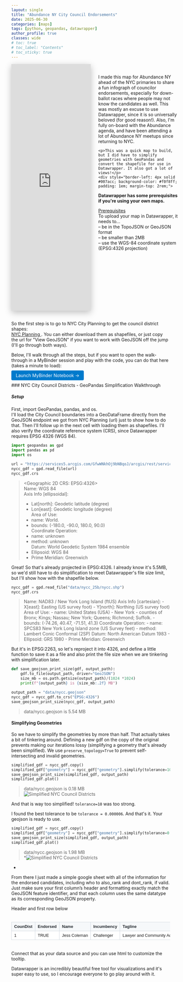```yaml
---
layout: single
title: "Abundance NY City Council Endorsements"
date: 2025-06-30
categories: [maps]
tags: [python, geopandas, datawrapper]
author_profile: true
classes: wide
# toc: true
# toc_label: "Contents"
# toc_sticky: true
---
```

<style>
.page__content {
  font-size: 0.9rem;
}

.code-container {
  max-width: 600px;
  margin: 20px 0;
  border: 1px solid #ddd;
  border-radius: 4px;
  background: #f8f9fa;
}

.code-header {
  background: #e9ecef;
  padding: 8px 12px;
  border-bottom: 1px solid #ddd;
  font-size: 14px;
  font-weight: bold;
}

.code-content {
  padding: 12px;
  font-family: 'Courier New', monospace;
  font-size: 12px;
  line-height: 1.4;
  overflow-x: auto;
  max-height: 300px;
  overflow-y: auto;
}

/* Spreadsheet table styling */
.spreadsheet-table {
  border-collapse: collapse;
  font-family: Arial, sans-serif;
  font-size: 13px;
  margin: 20px 0;
  width: 100%;
  overflow-x: auto;
  display: block;
  white-space: nowrap;
}

.spreadsheet-table thead {
  display: table-header-group;
}

.spreadsheet-table tbody {
  display: table-row-group;
}

.spreadsheet-table tr {
  display: table-row;
}

.spreadsheet-table th,
.spreadsheet-table td {
  display: table-cell;
  border: 1px solid #d0d7de;
  padding: 6px 8px;
  text-align: left;
  vertical-align: top;
  max-width: 200px;
  overflow: hidden;
  text-overflow: ellipsis;
}

.spreadsheet-table th {
  background-color: #f6f8fa;
  font-weight: 600;
  color: #24292f;
  position: sticky;
  top: 0;
}

.spreadsheet-table td {
  background-color: #ffffff;
}

.spreadsheet-table tr:nth-child(even) td {
  background-color: #f6f8fa;
}

.spreadsheet-table tr:hover td {
  background-color: #fff8dc;
}

/* Column specific widths */
.col-district { width: 60px; }
.col-endorsed { width: 80px; }
.col-name { width: 120px; }
.col-incumbency { width: 90px; }
.col-tagline { width: 180px; }
.col-photo { width: 80px; }
.col-campaign { width: 100px; }
.col-neighborhoods { width: 250px; }
.col-tooltip { width: 300px; }
.col-also { width: 120px; }
.col-dont { width: 100px; }
</style>


<!-- 1) DATAWRAPPER MAP – Plot | Text -->
<div style="display: grid; grid-template-columns: 50% 50%; gap: 1.5rem; margin-bottom: 2rem;">
  <!-- Left: Datawrapper -->
  <div style="position:relative; max-width:100%; overflow: hidden; box-shadow: 0 6px 20px rgba(0,0,0,0.25); max-height: 780px;">
    <iframe
      title="Abundance NY City Council Endorsements Map"
      aria-label="Map"
      id="datawrapper-chart-0xyMH"
      src="https://datawrapper.dwcdn.net/0xyMH/7/"
      scrolling="no"
      frameborder="0"
      style="width: 100%; max-width: 100%; border: none;"
      height="780"
      data-external="1">
    </iframe>
    <script type="text/javascript">
      !function(){"use strict";window.addEventListener("message",(function(e){
        if(void 0!==e.data["datawrapper-height"]){
          var iframes=document.querySelectorAll("iframe");
          for(var key in e.data["datawrapper-height"]){
            for(var i=0;i<iframes.length;i++){
              if(iframes[i].contentWindow===e.source){
                iframes[i].style.height=e.data["datawrapper-height"][key]+"px";
              }
            }
          }
        }
      }))}();
    </script>
  </div>
  <!-- Right: caption -->
  <div>
    <p style="margin-top: 2rem;"> I made this map for Abundance NY ahead of the NYC primaries to share a fun infograph of councilor endorsements, especially for down-ballot races where people may not know the candidates as well. This was mostly an excuse to use Datawrapper, since it is so universally beloved (for good reason!). Also, I'm fully on-board with the Abundance agenda, and have been attending a lot of Abundance NY meetups since returning to NYC.</p> 
    
    <p>This was a quick map to build, but I did have to simplify geometries with GeoPandas and convert the shapefile for use in Datawrapper. It also got a lot of views!</p>
    <div style="border-left: 4px solid #007acc; background-color: #f0f8ff; padding: 1em; margin-top: 2rem;">

  <p><strong>Datawrapper has some prerequisites if you're using your own maps.</strong></p>
  <p><u>Prerequisites</u><br>
  To upload your map in Datawrapper, it needs to...<br>
  – be in the TopoJSON or GeoJSON format<br>
  – be smaller than 2MB<br>
  – use the WGS-84 coordinate system (EPSG:4326 projection)</p>
</div>

</div>




</div>
<div>
  <p>So the first step is to go to NYC City Planning to get the council district shapes:<br>
  <a href="https://www.nyc.gov/content/planning/pages/resources/datasets/city-council" target="_blank" rel="noopener">
    NYC Planning
  </a>.
  You can either download them as shapefiles, or just copy the url for "View GeoJSON" if you want to work with GeoJSON off the jump (I'll go through both ways).</p>

  <p>Below, I'll walk through all the steps, but if you want to open the walk-through in a MyBinder session and play with the code, you can do that here (takes a minute to load):</p>

  <p>
    <a href="https://mybinder.org/v2/gh/samforwill/nycc-map/HEAD?urlpath=/doc/tree/nycc_districts.ipynb" target="_blank" rel="noopener"
       style="background-color: #007acc; color: white; padding: 0.5em 1em; border-radius: 4px; text-decoration: none;">
      Launch MyBinder Notebook →
    </a>
  </p>
</div>
<!-- {: .small} -->
### NYC City Council Districts - GeoPandas Simplification Walkthrough

##### Setup

First, import GeoPandas, pandas, and os.  
I'll load the City Council boundaries into a GeoDataFrame directly from the GeoJSON endpoint we got from NYC Planning (url) just to show how to do that. Then I'll follow up in the next cell with loading them as shapefiles. I'll also verify the coordinate reference system (CRS), since Datawrapper requires EPSG 4326 (WGS 84).

```python
import geopandas as gpd
import pandas as pd
import os

url = "https://services5.arcgis.com/GfwWNkhOj9bNBqoJ/arcgis/rest/services/NYC_City_Council_Districts/FeatureServer/0/query?where=1=1&outFields=*&outSR=4326&f=pgeojson"
nycc_gdf = gpd.read_file(url)
nycc_gdf.crs
```

> <Geographic 2D CRS: EPSG:4326>  
> Name: WGS 84  
> Axis Info [ellipsoidal]:  
> - Lat[north]: Geodetic latitude (degree)  
> - Lon[east]: Geodetic longitude (degree)  
> Area of Use:  
> - name: World.  
> - bounds: (-180.0, -90.0, 180.0, 90.0)  
> Coordinate Operation:  
> - name: unknown  
> - method: unknown  
> Datum: World Geodetic System 1984 ensemble  
> - Ellipsoid: WGS 84  
> - Prime Meridian: Greenwich

Great! So that's already projected in EPSG:4326. I already know it's 5.5MB, so we'd still have to do simplification to meet Datawrapper's file size limit, but I'll show how with the shapefile below.

```python
nycc_gdf = gpd.read_file("data/nycc_25b/nycc.shp")
nycc_gdf.crs
```

> <Projected CRS: EPSG:2263>  
> Name: NAD83 / New York Long Island (ftUS)  
> Axis Info [cartesian]:  
> - X[east]: Easting (US survey foot)  
> - Y[north]: Northing (US survey foot)  
> Area of Use:  
> - name: United States (USA) - New York - counties of Bronx; Kings; Nassau; New York; Queens; Richmond; Suffolk.  
> - bounds: (-74.26, 40.47, -71.51, 41.3)  
> Coordinate Operation:  
> - name: SPCS83 New York Long Island zone (US Survey feet)  
> - method: Lambert Conic Conformal (2SP)  
> Datum: North American Datum 1983  
> - Ellipsoid: GRS 1980  
> - Prime Meridian: Greenwich

But it's in EPSG:2263, so let's reproject it into 4326, and define a little function to save it as a file and also print the file size when we are tinkering with simplification later.

```python
def save_geojson_print_size(gdf, output_path):
    gdf.to_file(output_path, driver="GeoJSON")
    size_mb = os.path.getsize(output_path)/(1024 *1024)
    print(f"{output_path} is {size_mb:.2f} MB")

output_path = "data/nycc.geojson"
nycc_gdf = nycc_gdf.to_crs("EPSG:4326")
save_geojson_print_size(nycc_gdf, output_path)
```

> data/nycc.geojson is 5.54 MB


#### Simplifying Geometries

So we have to simplify the geometries by more than half. That actually takes a bit of tinkering around. Defining a new gdf on the copy of the original prevents making our iterations lossy (simplifying a geometry that's already been simplified). We use `preserve_topology=True` to prevent self-intersecting and invalid geometries.

```python
simplified_gdf = nycc_gdf.copy()
simplified_gdf["geometry"] = nycc_gdf["geometry"].simplify(tolerance=10, preserve_topology=True)  # reduce this tolerance
save_geojson_print_size(simplified_gdf, output_path)
simplified_gdf.plot()
```

> data/nycc.geojson is 0.18 MB  
> ![Simplified NYC Council Districts](/assets/images/posts/nycc-map/waytoosimple.png)  

And that is way too simplified! `tolerance=10` was too strong.

I found the best tolerance to be `tolerance = 0.000006`. And that's it. Your geojson is ready to use.

```python
simplified_gdf = nycc_gdf.copy()
simplified_gdf["geometry"] = nycc_gdf["geometry"].simplify(tolerance=0.000006, preserve_topology=True)  # reduce this tolerance
save_geojson_print_size(simplified_gdf, output_path)
simplified_gdf.plot()
```

> data/nycc.geojson is 1.98 MB  
> *![Simplified NYC Council Districts](/assets/images/posts/nycc-map/justright.png)
*

From there I just made a simple google sheet with all of the information for the endorsed candidates, including who to also_rank and dont_rank, if valid. Just make sure your first column’s header and formatting exactly match the GeoJSON feature identifier, and that each column uses the same datatype as its corresponding GeoJSON property.

Header and first row below

<div style="overflow-x: auto;">
  <table class="spreadsheet-table">
    <thead>
      <tr>
        <th class="col-district">CounDist</th>
        <th class="col-endorsed">Endorsed</th>
        <th class="col-name">Name</th>
        <th class="col-incumbency">Incumbency</th>
        <th class="col-tagline">Tagline</th>
        <th class="col-photo">Photo URL</th>
        <th class="col-campaign">Campaign URL</th>
        <th class="col-neighborhoods">Neighborhoods</th>
        <th class="col-tooltip">Tooltip Blurb</th>
        <th class="col-also">Also Rank</th>
        <th class="col-dont">Don't Rank</th>
      </tr>
    </thead>
    <tbody>
      <tr>
        <td>1</td>
        <td>TRUE</td>
        <td>Jess Coleman</td>
        <td>Challenger</td>
        <td>Lawyer and Community Activist</td>
        <td><a href="https://i.imgur.com/0I0xwXY.png" target="_blank">Photo Link</a></td>
        <td><a href="https://www.jessfornewyork.com/" target="_blank">Campaign</a></td>
        <td>Battery Park, Financial District, Tribeca, Chinatown, Lower East Side, Soho</td>
        <td>Incumbent Christopher Marte voted against City of Yes, opposed affordable senior housing and safe havens, and fought outdoor dining and congestion pricing.</td>
        <td>Elizabeth Lewinsohn</td>
        <td>Chris Marte</td>
      </tr>
    </tbody>
  </table>
</div>


Connect that as your data source and you can use html to customize the tooltip. 

Datawrapper is an incredibly beautiful free tool for visualizations and it's super easy to use, so I encourage everyone to go play around with it. 

